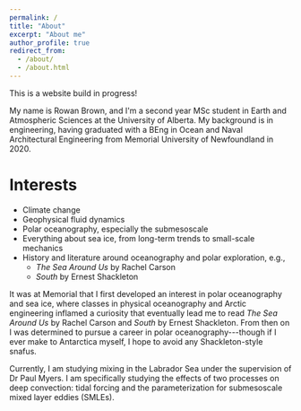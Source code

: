 ```yaml
---
permalink: /
title: "About"
excerpt: "About me"
author_profile: true
redirect_from: 
  - /about/
  - /about.html
---
```


This is a website build in progress!

My name is Rowan Brown, and I'm a second year MSc student in Earth and Atmospheric Sciences at the University of Alberta. My background is in engineering, having graduated with a BEng in Ocean and Naval Architectural Engineering from Memorial University of Newfoundland in 2020. 

Interests
======
* Climate change
* Geophysical fluid dynamics 
* Polar oceanography, especially the submesoscale
* Everything about sea ice, from long-term trends to small-scale mechanics
* History and literature around oceanography and polar exploration, e.g., 
  * *The Sea Around Us* by Rachel Carson
  * *South* by Ernest Shackleton

It was at Memorial that I first developed an interest in polar oceanography and sea ice, where classes in physical oceanography and Arctic engineering inflamed a curiosity that eventually lead me to read *The Sea Around Us* by Rachel Carson and *South* by Ernest Shackleton. From then on I was determined to pursue a career in polar oceanography---though if I ever make to Antarctica myself, I hope to avoid any Shackleton-style snafus. 

Currently, I am studying mixing in the Labrador Sea under the supervision of Dr Paul Myers. I am specifically studying the effects of two processes on deep convection: tidal forcing and the parameterization for submesoscale mixed layer eddies (SMLEs). 
